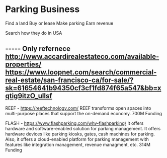 # Parking Business

Find a land
Buy or lease
Make parking
Earn revenue

Search how they do in USA

----- Only refernece
http://www.accardirealestateco.com/available-properties/
https://www.loopnet.com/search/commercial-real-estate/san-francisco-ca/for-sale/?sk=61654641b94350cf3cf1fd874f65a547&bb=xqtig9itzO_ullsf
-----


REEF - https://reeftechnology.com/
REEF transforms open spaces into multi-purpose places that support the on-demand economy.
700M Funding

FLASH - https://www.flashparking.com/why-flashparking/
 It offers hardware and software-enabled solution for parking management. It offers hardware devices like parking kiosks, gates, cash machines for parking. Also, it offers a cloud-enabled platform for parking management with features like integration management, revenue managment, etc.
314M Funding
